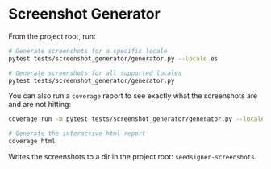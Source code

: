 # Screenshot Generator

From the project root, run:
```bash
# Generate screenshots for a specific locale
pytest tests/screenshot_generator/generator.py --locale es

# Generate screenshots for all supported locales
pytest tests/screenshot_generator/generator.py
```

You can also run a `coverage` report to see exactly what the screenshots are and are not hitting:
```bash
coverage run -m pytest tests/screenshot_generator/generator.py --locale es && coverage report

# Generate the interactive html report
coverage html
```

Writes the screenshots to a dir in the project root: `seedsigner-screenshots`.
